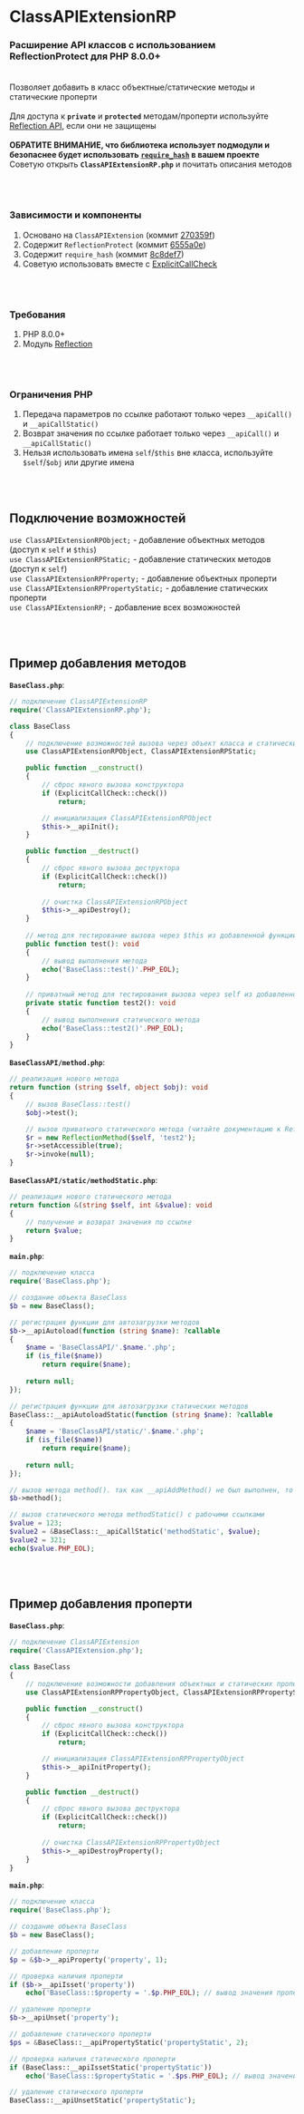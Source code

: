 # ClassAPIExtensionRP
### Расширение API классов с использованием ReflectionProtect для PHP 8.0.0+<br><br>

Позволяет добавить в класс объектные/статические методы и статические проперти<br><br>
Для доступа к **`private`** и **`protected`** методам/проперти используйте [Reflection API](https://www.php.net/manual/ru/book.reflection.php), если они не защищены<br><br>
**ОБРАТИТЕ ВНИМАНИЕ, что библиотека использует подмодули и безопаснее будет использовать [`require_hash`](https://github.com/deathscore13/require_hash) в вашем проекте**
Советую открыть **`ClassAPIExtensionRP.php`** и почитать описания методов

<br><br>
### Зависимости и компоненты
1. Основано на `ClassAPIExtension` (коммит [270359f](https://github.com/deathscore13/ClassAPIExtension/tree/270359f58c462e6b0972a73ff1a6cf3448ee5362))
2. Содержит `ReflectionProtect` (коммит [6555a0e](https://github.com/deathscore13/ReflectionProtect/tree/6555a0ecf955cd2aeccad4953772b52742a2ceec))
3. Содержит `require_hash` (коммит [8c8def7](https://github.com/deathscore13/require_hash/tree/8c8def77cda5d152804f3e07ba03b86502ae7f12))
4. Советую использовать вместе с [ExplicitCallCheck](https://github.com/deathscore13/ExplicitCallCheck)

<br><br>
### Требования
1. PHP 8.0.0+
2. Модуль [Reflection](https://www.php.net/manual/ru/book.reflection.php)

<br><br>
### Ограничения PHP
1. Передача параметров по ссылке работают только через `__apiCall()` и `__apiCallStatic()`
2. Возврат значения по ссылке работает только через `__apiCall()` и `__apiCallStatic()`
3. Нельзя использовать имена `self`/`$this` вне класса, используйте `$self`/`$obj` или другие имена

<br><br>
## Подключение возможностей
`use ClassAPIExtensionRPObject;` - добавление объектных методов (доступ к `self` и `$this`)<br>
`use ClassAPIExtensionRPStatic;` - добавление статических методов (доступ к `self`)<br>
`use ClassAPIExtensionRPProperty;` - добавление объектных проперти<br>
`use ClassAPIExtensionRPPropertyStatic;` - добавление статических проперти<br>
`use ClassAPIExtensionRP;` - добавление всех возможностей

<br><br>
## Пример добавления методов
**`BaseClass.php`**:
```php
// подключение ClassAPIExtensionRP
require('ClassAPIExtensionRP.php');

class BaseClass
{
    // подключение возможностей вызова через объект класса и статический вызов
    use ClassAPIExtensionRPObject, ClassAPIExtensionRPStatic;

    public function __construct()
    {
        // сброс явного вызова конструктора
        if (ExplicitCallCheck::check())
            return;

        // инициализация ClassAPIExtensionRPObject
        $this->__apiInit();
    }

    public function __destruct()
    {
        // сброс явного вызова деструктора
        if (ExplicitCallCheck::check())
            return;
        
        // очистка ClassAPIExtensionRPObject
        $this->__apiDestroy();
    }
    
    // метод для тестирование вызова через $this из добавленной функции
    public function test(): void
    {
        // вывод выполнения метода
        echo('BaseClass::test()'.PHP_EOL);
    }
    
    // приватный метод для тестирования вызова через self из добавленной функции
    private static function test2(): void
    {
        // вывод выполнения статического метода
        echo('BaseClass::test2()'.PHP_EOL);
    }
}
```
**`BaseClassAPI/method.php`**:
```php
// реализация нового метода
return function (string $self, object $obj): void
{
    // вызов BaseClass::test()
    $obj->test();

    // вызов приватного статического метода (читайте документацию к Reflection API)
    $r = new ReflectionMethod($self, 'test2');
    $r->setAccessible(true);
    $r->invoke(null);
}
```
**`BaseClassAPI/static/methodStatic.php`**:
```php
// реализация нового статического метода
return function &(string $self, int &$value): void
{
    // получение и возврат значения по ссылке
    return $value;
}
```
**`main.php`**:
```php
// подключение класса
require('BaseClass.php');

// создание объекта BaseClass
$b = new BaseClass();

// регистрация функции для автозагрузки методов
$b->__apiAutoload(function (string $name): ?callable
{
    $name = 'BaseClassAPI/'.$name.'.php';
    if (is_file($name))
        return require($name);
    
    return null;
});

// регистрация функции для автозагрузки статических методов
BaseClass::__apiAutoloadStatic(function (string $name): ?callable
{
    $name = 'BaseClassAPI/static/'.$name.'.php';
    if (is_file($name))
        return require($name);
    
    return null;
});

// вызов метода method(). так как __apiAddMethod() не был выполнен, то будет совершена автозагрузка
$b->method();

// вызов статического метода methodStatic() с рабочими ссылками
$value = 123;
$value2 = &BaseClass::__apiCallStatic('methodStatic', $value);
$value2 = 321;
echo($value.PHP_EOL);
```
<br><br>
## Пример добавления проперти
**`BaseClass.php`**:
```php
// подключение ClassAPIExtension
require('ClassAPIExtension.php');

class BaseClass
{
    // подключение возможности добавления объектных и статических проперти
    use ClassAPIExtensionRPPropertyObject, ClassAPIExtensionRPPropertyStatic;

    public function __construct()
    {
        // сброс явного вызова конструктора
        if (ExplicitCallCheck::check())
            return;

        // инициализация ClassAPIExtensionRPPropertyObject
        $this->__apiInitProperty();
    }

    public function __destruct()
    {
        // сброс явного вызова деструктора
        if (ExplicitCallCheck::check())
            return;
        
        // очистка ClassAPIExtensionRPPropertyObject
        $this->__apiDestroyProperty();
    }
}
```
**`main.php`**:
```php
// подключение класса
require('BaseClass.php');

// создание объекта BaseClass
$b = new BaseClass();

// добавление проперти
$p = &$b->__apiProperty('property', 1);

// проверка наличия проперти
if ($b->__apiIsset('property'))
    echo('BaseClass::$property = '.$p.PHP_EOL); // вывод значения проперти

// удаление проперти
$b->__apiUnset('property');

// добавление статического проперти
$ps = &BaseClass::__apiPropertyStatic('propertyStatic', 2);

// проверка наличия статического проперти
if (BaseClass::__apiIssetStatic('propertyStatic'))
    echo('BaseClass::$propertyStatic = '.$ps.PHP_EOL); // вывод значения статического проперти

// удаление статического проперти
BaseClass::__apiUnsetStatic('propertyStatic');
```
